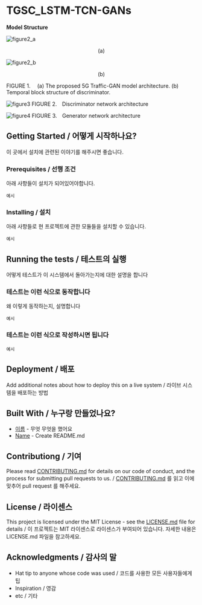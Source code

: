 # TGSC_LSTM-TCN-GANs

**Model Structure**  

![figure2_a](https://user-images.githubusercontent.com/57590655/148371274-3a2b0d83-78b6-46d5-ae62-d5c67d791f46.jpg)
<div align=center>
  (a)
  
</div>

![figure2_b](https://user-images.githubusercontent.com/57590655/148371278-665a1d36-a663-41b8-b3c0-6d9890aca049.jpg)
<div align=center>
  (b)
  
</div>

FIGURE 1.  (a) The proposed 5G Traffic-GAN model architecture. (b) Temporal block structure of discriminator.

![figure3](https://user-images.githubusercontent.com/57590655/148371279-f4f2126b-36b6-4909-88fb-987043d520e9.jpg)
FIGURE 2. Discriminator network architecture

![figure4](https://user-images.githubusercontent.com/57590655/148371281-37c9d661-a22c-4f79-b817-5a8b4b7fced1.jpg)
FIGURE 3. Generator network architecture

## Getting Started / 어떻게 시작하나요?

이 곳에서 설치에 관련된 이야기를 해주시면 좋습니다.

### Prerequisites / 선행 조건

아래 사항들이 설치가 되어있어야합니다.

```
예시
```

### Installing / 설치

아래 사항들로 현 프로젝트에 관한 모듈들을 설치할 수 있습니다.

```
예시
```

## Running the tests / 테스트의 실행

어떻게 테스트가 이 시스템에서 돌아가는지에 대한 설명을 합니다

### 테스트는 이런 식으로 동작합니다

왜 이렇게 동작하는지, 설명합니다

```
예시
```

### 테스트는 이런 식으로 작성하시면 됩니다

```
예시
```

## Deployment / 배포

Add additional notes about how to deploy this on a live system / 라이브 시스템을 배포하는 방법

## Built With / 누구랑 만들었나요?

* [이름](링크) - 무엇 무엇을 했어요
* [Name](Link) - Create README.md

## Contributiong / 기여

Please read [CONTRIBUTING.md](https://gist.github.com/PurpleBooth/b24679402957c63ec426) for details on our code of conduct, and the process for submitting pull requests to us. / [CONTRIBUTING.md](https://gist.github.com/PurpleBooth/b24679402957c63ec426) 를 읽고 이에 맞추어 pull request 를 해주세요.

## License / 라이센스

This project is licensed under the MIT License - see the [LICENSE.md](https://gist.github.com/PurpleBooth/LICENSE.md) file for details / 이 프로젝트는 MIT 라이센스로 라이센스가 부여되어 있습니다. 자세한 내용은 LICENSE.md 파일을 참고하세요.

## Acknowledgments / 감사의 말

* Hat tip to anyone whose code was used / 코드를 사용한 모든 사용자들에게 팁
* Inspiration / 영감
* etc / 기타
